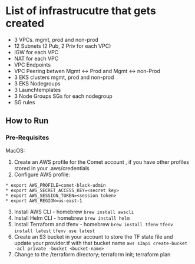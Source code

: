 
# List of infrastrucutre that gets created
 - 3 VPCs. mgmt, prod and non-prod
 - 12 Subnets (2 Pub, 2 Priv for each VPC)
 - IGW for each VPC
 - NAT for each VPC
 - VPC Endpoints
 - VPC Peering betwen Mgmt <-> Prod and Mgmt <-> non-Prod
 - 3 EKS clusters mgmt, prod and non-prod
 - 3 EKS Nodegroups
 - 3 Launchtemplates
 - 3 Node Groups SGs for each nodegroup 
 - SG rules

## How to Run

### Pre-Requisites

MacOS:
1. Create an AWS profile for the Comet account , if you have other profiles stored in your .aws/credentials
2. Configure AWS profile:
~~~~
* export AWS_PROFILE=comet-black-admin
* export AWS_SECRET_ACCESS_KEY=<secret key>
* export AWS_SESSION_TOKEN=<session token>
* export AWS_REGION=us-east-1
~~~~
3. Install AWS CLI - homebrew
 `brew install awscli`
4. Install Helm CLI - homebrew
 `brew install helm`
5. Install Terraform and tfenv - homebrew
 `brew install tfenv`
 `tfenv install latest`
 `tfenv use latest`
6. Create an S3 bucket in your account to store the TF state file and update your provider.tf with that bucket name
 `aws s3api create-bucket -acl private -bucket <bucket-name>`
7. Change to the /terraform directory; terraform init; terraform plan
